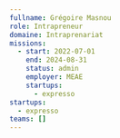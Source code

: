 ```yaml
---
fullname: Grégoire Masnou
role: Intrapreneur
domaine: Intraprenariat
missions:
  - start: 2022-07-01
    end: 2024-08-31
    status: admin
    employer: MEAE
    startups:
      - expresso
startups:
  - expresso
teams: []
---
```

